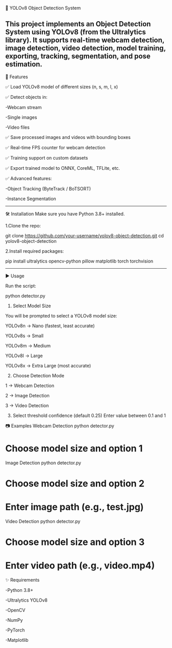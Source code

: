 🚀 YOLOv8 Object Detection System

This project implements an Object Detection System using YOLOv8 (from the Ultralytics
 library).
It supports real-time webcam detection, image detection, video detection, model training, exporting, tracking, segmentation, and pose estimation.
----------------------------------------------------------------------------------------------------------------
📌 Features

✅ Load YOLOv8 model of different sizes (n, s, m, l, x)

✅ Detect objects in:

 -Webcam stream

 -Single images

 -Video files

✅ Save processed images and videos with bounding boxes

✅ Real-time FPS counter for webcam detection

✅ Training support on custom datasets

✅ Export trained model to ONNX, CoreML, TFLite, etc.

✅ Advanced features:

 -Object Tracking (ByteTrack / BoTSORT)

 -Instance Segmentation

----------------------------------------------------------------------------------------------------------------
🛠️ Installation
Make sure you have Python 3.8+ installed.

1.Clone the repo:

git clone https://github.com/your-username/yolov8-object-detection.git
cd yolov8-object-detection

2.Install required packages:

pip install ultralytics opencv-python pillow matplotlib torch torchvision

----------------------------------------------------------------------------------------------------------------
▶️ Usage

Run the script:

python detector.py

1. Select Model Size

You will be prompted to select a YOLOv8 model size:

YOLOv8n → Nano (fastest, least accurate)

YOLOv8s → Small

YOLOv8m → Medium

YOLOv8l → Large

YOLOv8x → Extra Large (most accurate)

2. Choose Detection Mode

1 → Webcam Detection

2 → Image Detection

3 → Video Detection

3. Select threshold confidence (default 0.25)
  Enter value between 0.1 and 1


📷 Examples
Webcam Detection
python detector.py
# Choose model size and option 1

Image Detection
python detector.py
# Choose model size and option 2
# Enter image path (e.g., test.jpg)

Video Detection
python detector.py
# Choose model size and option 3
# Enter video path (e.g., video.mp4)

✨ Requirements

-Python 3.8+

-Ultralytics YOLOv8

-OpenCV

-NumPy

-PyTorch

-Matplotlib